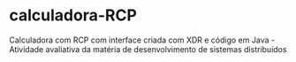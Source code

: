 # calculadora-RCP
Calculadora com RCP com interface criada com XDR e código em Java - Atividade avaliativa da matéria de desenvolvimento de sistemas distribuidos
